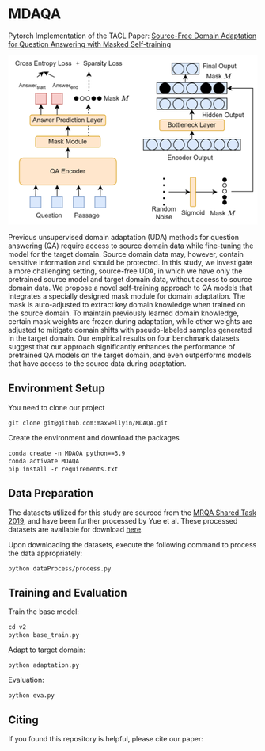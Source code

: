 # MDAQA

Pytorch Implementation of the TACL Paper: [Source-Free Domain Adaptation for Question Answering with Masked Self-training](https://direct.mit.edu/tacl/article/doi/10.1162/tacl_a_00669/121543/Source-Free-Domain-Adaptation-for-Question)

![](img/model.png)

Previous unsupervised domain adaptation (UDA) methods for question answering (QA) require access to source domain data while fine-tuning the model for the target domain. Source domain data may, however, contain sensitive information and should be protected. In this study, we investigate a more challenging setting, source-free UDA, in which we have only the pretrained source model and target domain data, without access to source domain data. We propose a novel self-training approach to QA models that integrates a specially designed mask module for domain adaptation. The mask is auto-adjusted to extract key domain knowledge when trained on the source domain. To maintain previously learned domain knowledge, certain mask weights are frozen during adaptation, while other weights are adjusted to mitigate domain shifts with pseudo-labeled samples generated in the target domain. Our empirical results on four benchmark datasets suggest that our approach significantly enhances the performance of pretrained QA models on the target domain, and even outperforms models that have access to the source data during adaptation. 

## Environment Setup

You need to clone our project

```
git clone git@github.com:maxwellyin/MDAQA.git
```

Create the environment and download the packages

```
conda create -n MDAQA python==3.9
conda activate MDAQA
pip install -r requirements.txt
```

## Data Preparation

The datasets utilized for this study are sourced from the [MRQA Shared Task 2019](https://github.com/mrqa/MRQA-Shared-Task-2019), and have been further processed by Yue et al. These processed datasets are available for download [here](https://github.com/xiangyue9607/QVE?tab=readme-ov-file).

Upon downloading the datasets, execute the following command to process the data appropriately:

```
python dataProcess/process.py
```

## Training and Evaluation

Train the base model:

```
cd v2
python base_train.py
```

Adapt to target domain:

```
python adaptation.py
```

Evaluation:

```
python eva.py
```


## Citing 

If you found this repository is helpful, please cite our paper:
```

```
